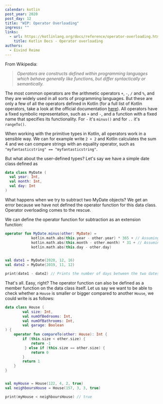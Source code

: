 ```yaml
---
calendar: kotlin
post_year: 2020
post_day: 12
title: "WIP: Operator Overloading"
ingress: ""
links:
  - url: https://kotlinlang.org/docs/reference/operator-overloading.html
    title: Kotlin Docs - Operator overloading
authors:
  - Eivind Reime
---
```

From Wikipedia: 

> *Operators are constructs defined within programming languages which behave generally like functions, but differ syntactically or semantically.*

The most common operators are the arithmetic operators `+`, `-`, `/` and `%`, and they are widely used in all sorts of programming languages. But these are only a few of all the operators defined in Kotlin (for a full list of Kotlin operators, take a look at the official documentation [here](https://kotlinlang.org/docs/reference/keyword-reference.html#operators-and-special-symbols)). All operators have a fixed symbolic representation, such as `+` and `-`, and a function with a fixed name that specifies its functionality. For `-` it's `minus()` and for `..` it's `rangeTo()`. 

When working with the primitive types in Kotlin, all operators work in a sensible way. We can for example write `2 + 2` and Kotlin calculates the sum 4 and we can compare strings with an equality operator, such as `"myfantasticstring" == "myfantasticstring"`. 

But what about the user-defined types? Let's say we have a simple date class defined as

```kotlin
data class MyDate (
  val year: Int, 
  val month: Int, 
  val day: Int
)
```

What happens when we try to subtract two MyDate objects? We get an error because we have not defined the operator function for this data class. Operator overloading comes to the rescue. 

We can define the operator function for subtraction as an extension function:

```kotlin
operator fun MyDate.minus(other: MyDate) =
            kotlin.math.abs(this.year - other.year) * 365 + // Assuming all years have 365 days
            kotlin.math.abs(this.month - other.month) * 31 + // Assuming all months have 31 days
            kotlin.math.abs(this.day - other.day)

            
val date1 = MyDate(2020, 12, 16)
val date2 = MyDate(2019, 11, 12)

print(date1 - date2) // Prints the number of days between the two dates: 400

```

That's all. Easy, right? The operator function can also be defined as a member function on the data class itself. Let us say we want to be able to check whether a `House` is smaller or bigger compared to another `House`, we could write is as follows:

```kotlin
data class House (
        val size: Int,
        val numOfBedrooms: Int,
        val numOfBathrooms: Int,
        val garage: Boolean
) {
    operator fun compareTo(other: House): Int {
        if (this.size < other.size) {
            return -1
         } else if (this.size == other.size) {
            return 0
        }
        return 1
    }
}


val myHouse = House(122, 4, 2, true)
val neighboursHouse = House(157, 3, 3, true)

print(myHouse < neighboursHouse) // true
```